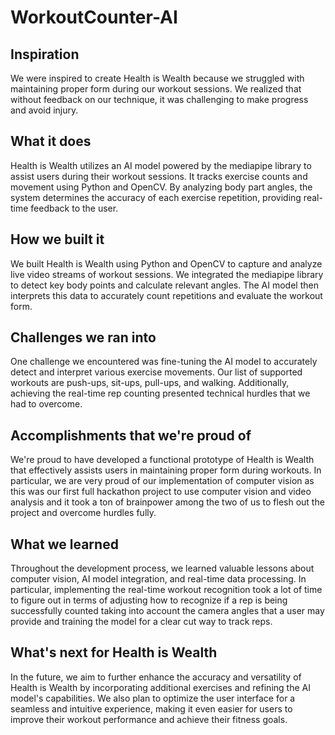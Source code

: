 # WorkoutCounter-AI

## Inspiration
We were inspired to create Health is Wealth because we struggled with maintaining proper form during our workout sessions. We realized that without feedback on our technique, it was challenging to make progress and avoid injury.

## What it does
Health is Wealth utilizes an AI model powered by the mediapipe library to assist users during their workout sessions. It tracks exercise counts and movement using Python and OpenCV. By analyzing body part angles, the system determines the accuracy of each exercise repetition, providing real-time feedback to the user.

## How we built it
We built Health is Wealth using Python and OpenCV to capture and analyze live video streams of workout sessions. We integrated the mediapipe library to detect key body points and calculate relevant angles. The AI model then interprets this data to accurately count repetitions and evaluate the workout form.

## Challenges we ran into
One challenge we encountered was fine-tuning the AI model to accurately detect and interpret various exercise movements. Our list of supported workouts are push-ups, sit-ups, pull-ups, and walking. 
Additionally, achieving the real-time rep counting presented technical hurdles that we had to overcome.

## Accomplishments that we're proud of
We're proud to have developed a functional prototype of Health is Wealth that effectively assists users in maintaining proper form during workouts. In particular, we are very proud of our implementation of computer vision as this was our first full hackathon project to use computer vision and video analysis and it took a ton of brainpower among the two of us to flesh out the project and overcome hurdles fully.

## What we learned
Throughout the development process, we learned valuable lessons about computer vision, AI model integration, and real-time data processing. In particular, implementing the real-time workout recognition took a lot of time to figure out in terms of adjusting how to recognize if a rep is being successfully counted taking into account the camera angles that a user may provide and training the model for a clear cut way to track reps.

## What's next for Health is Wealth
In the future, we aim to further enhance the accuracy and versatility of Health is Wealth by incorporating additional exercises and refining the AI model's capabilities. We also plan to optimize the user interface for a seamless and intuitive experience, making it even easier for users to improve their workout performance and achieve their fitness goals.
